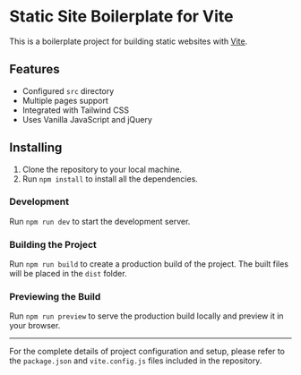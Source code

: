 # Static Site Boilerplate for Vite

This is a boilerplate project for building static websites with [Vite](https://vitejs.dev/).

## Features

- Configured `src` directory
- Multiple pages support
- Integrated with Tailwind CSS
- Uses Vanilla JavaScript and jQuery

## Installing

1. Clone the repository to your local machine.
2. Run `npm install` to install all the dependencies.

### Development

Run `npm run dev` to start the development server.

### Building the Project

Run `npm run build` to create a production build of the project. The built files will be placed in the `dist` folder.

### Previewing the Build

Run `npm run preview` to serve the production build locally and preview it in your browser.


---

For the complete details of project configuration and setup, please refer to the `package.json` and `vite.config.js` files included in the repository.
